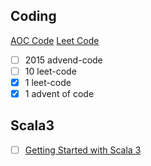 ## Coding

[AOC Code](https://github.com/Fabs/scala-aoc)
[Leet Code](https://github.com/Fabs/scala-leet)

- [ ] 2015 advend-code
- [ ] 10 leet-code
- [x] 1 leet-code
- [x] 1 advent of code

## Scala3

- [ ] [Getting Started with Scala 3](https://docs.scala-lang.org/scala3/getting-started.html)
